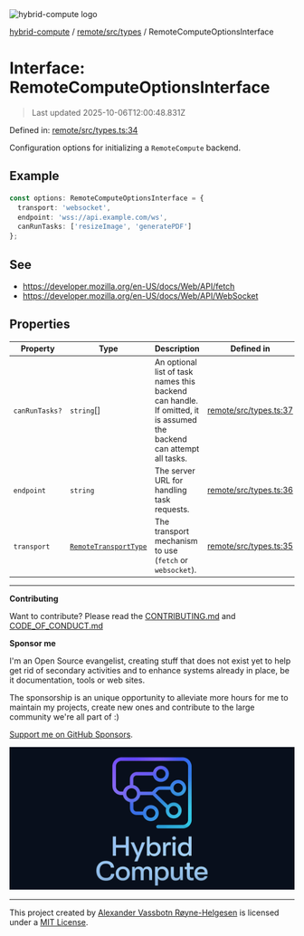 <div><img alt="hybrid-compute logo" src="https://raw.githubusercontent.com/phun-ky/hybrid-compute/main/public/logo-hybrid-compute-horizontal-colored-package.svg?raw=true" style="max-height:32px;"/></div>

[hybrid-compute](../../../../README.md) / [remote/src/types](../README.md) /
RemoteComputeOptionsInterface

# Interface: RemoteComputeOptionsInterface

> Last updated 2025-10-06T12:00:48.831Z

Defined in:
[remote/src/types.ts:34](https://github.com/phun-ky/hybrid-compute/blob/main/packages/remote/src/types.ts#L34)

Configuration options for initializing a `RemoteCompute` backend.

## Example

```ts
const options: RemoteComputeOptionsInterface = {
  transport: 'websocket',
  endpoint: 'wss://api.example.com/ws',
  canRunTasks: ['resizeImage', 'generatePDF']
};
```

## See

- https://developer.mozilla.org/en-US/docs/Web/API/fetch
- https://developer.mozilla.org/en-US/docs/Web/API/WebSocket

## Properties

| Property                                | Type                                                            | Description                                                                                                          | Defined in                                                                                                     |
| --------------------------------------- | --------------------------------------------------------------- | -------------------------------------------------------------------------------------------------------------------- | -------------------------------------------------------------------------------------------------------------- |
| <a id="canruntasks"></a> `canRunTasks?` | `string`\[]                                                     | An optional list of task names this backend can handle. If omitted, it is assumed the backend can attempt all tasks. | [remote/src/types.ts:37](https://github.com/phun-ky/hybrid-compute/blob/main/packages/remote/src/types.ts#L37) |
| <a id="endpoint"></a> `endpoint`        | `string`                                                        | The server URL for handling task requests.                                                                           | [remote/src/types.ts:36](https://github.com/phun-ky/hybrid-compute/blob/main/packages/remote/src/types.ts#L36) |
| <a id="transport"></a> `transport`      | [`RemoteTransportType`](../type-aliases/RemoteTransportType.md) | The transport mechanism to use (`fetch` or `websocket`).                                                             | [remote/src/types.ts:35](https://github.com/phun-ky/hybrid-compute/blob/main/packages/remote/src/types.ts#L35) |

---

**Contributing**

Want to contribute? Please read the
[CONTRIBUTING.md](https://github.com/phun-ky/hybrid-compute/blob/main/CONTRIBUTING.md)
and
[CODE_OF_CONDUCT.md](https://github.com/phun-ky/hybrid-compute/blob/main/CODE_OF_CONDUCT.md)

**Sponsor me**

I'm an Open Source evangelist, creating stuff that does not exist yet to help
get rid of secondary activities and to enhance systems already in place, be it
documentation, tools or web sites.

The sponsorship is an unique opportunity to alleviate more hours for me to
maintain my projects, create new ones and contribute to the large community
we're all part of :)

[Support me on GitHub Sponsors](https://github.com/sponsors/phun-ky).

![@hybrid-compute banner with logo and text](https://github.com/phun-ky/hybrid-compute/blob/main/public/logo-banner.png?raw=true)

---

This project created by [Alexander Vassbotn Røyne-Helgesen](http://phun-ky.net)
is licensed under a [MIT License](https://choosealicense.com/licenses/mit/).
